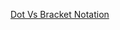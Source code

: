 [Dot Vs Bracket Notation](https://medium.com/dailyjs/dot-notation-vs-bracket-notation-eedea5fa8572)
